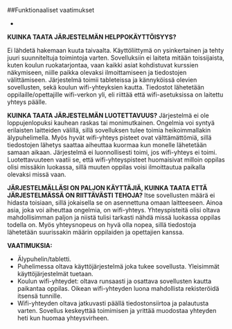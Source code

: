 ##Funktionaaliset vaatimukset

- 

**KUINKA TAATA JÄRJESTELMÄN HELPPOKÄYTTÖISYYS?**

Ei lähdetä hakemaan kuuta taivaalta. Käyttöliittymä on ysinkertainen ja tehty juuri suunniteltuja toimintoja varten. 
Sovelluksiin ei laiteta mitään toissijaista, kuten koulun ruokatarjontaa, vaan kaikki asiat kohdistuvat 
kurssien näkymiseen, niille paikka olevaksi ilmoittamiseen ja tiedostojen välittämiseen. 
Järjestelmä toimii tableteissa ja kännyköissä olevien sovellusten, sekä koulun wifi-yhteyksien kautta.
Tiedostot lähetetään oppilaille/opettajille wifi-verkon yli, eli riittää että wifi-asetuksissa on laitettu yhteys päälle.


**KUINKA TAATA JÄRJESTELMÄN LUOTETTAVUUS?**
 Järjestelmä ei ole loppujenlopuksi kauhean raskas tai monimutkainen. 
 Ongelmia voi syntyä erilaisten laitteiden välillä, sillä sovelluksen tulee toimia heikoimmallakin älypuhelimella.
 Myös hyvät wifi-yhteys pisteet ovat välttämättömiä, sillä tiedostojen lähetys saattaa aiheuttaa kuormaa kun monelle 
 lähetetään samaan aikaan. 
 Järjestelmä ei luonnollisesti toimi, jos wifi-yhteys ei toimi. 
 Luotettavuuteen vaatii se, että wifi-yhteyspisteet huomaisivat milloin oppilas olisi missäkin luokassa, 
 sillä muuten oppilas voisi ilmoittautua paikalla olevaksi missä vaan.

**JÄRJESTELMÄLLÄSI ON PALJON KÄYTTÄJIÄ, KUINKA TAATA ETTÄ JÄRJESTELMÄSSÄ ON RIITTÄVÄSTI TEHOJA?**
Itse sovellusten määrä ei hidasta toisiaan, sillä jokaisella se on asennettuna omaan laitteeseen. 
Ainoa asia, joka voi aiheuttaa ongelmia, on wifi-yhteys. 
Yhteyspisteitä olisi oltava mahdollisimman paljon ja niistä tulisi tarkasti nähdä missä luokassa oppilas todella on. 
Myös yhteysnopeus on hyvä olla nopea, sillä tiedostoja lähetetään suurissakin määrin oppilaiden ja opettajien kanssa.


**VAATIMUKSIA:**
- Älypuhelin/tabletti.
- Puhelimessa oltava käyttöjärjestelmä joka tukee sovellusta. Yleisimmät käyttöjärjestelmät tuetaan.
- Koulun wifi-yhteydet: oltava runsaasti ja osattava sovellusten kautta paikantaa oppilas. 
Oikean wifi-yhteyden luona mahdollista rekisteröidä itsensä tunnille.
- Wifi-yhteyden oltava jatkuvasti päällä tiedostonsiirtoa ja palautusta varten. 
Sovellus keskeyttää toimimisen ja yrittää muodostaa yhteyden heti kun huomaa yhteysvirheen.

